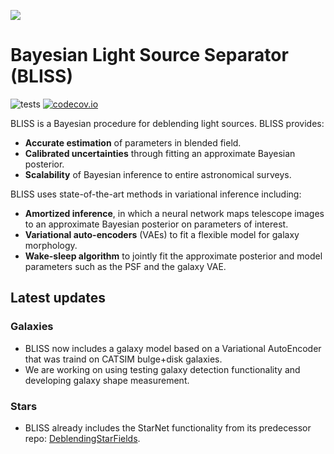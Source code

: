 ![](http://portal.nersc.gov/project/dasrepo/celeste/sample_sky.jpg)


Bayesian Light Source Separator (BLISS)
========================================
![tests](https://github.com/applied-bayes/bliss/workflows/tests/badge.svg)
[![codecov.io](https://codecov.io/gh/applied-bayes/bliss/branch/master/graphs/badge.svg?branch=master&token=Jgzv0gn3rA)](http://codecov.io/github/applied-bayes/bliss?branch=master)

BLISS is a Bayesian procedure for deblending light sources. BLISS provides: 
  - __Accurate estimation__ of parameters in blended field.
  - __Calibrated uncertainties__ through fitting an approximate Bayesian posterior.
  - __Scalability__ of Bayesian inference to entire astronomical surveys. 
  
BLISS uses state-of-the-art methods in variational inference including:
  - __Amortized inference__, in which a neural network maps telescope images to an approximate Bayesian posterior on parameters of interest. 
  - __Variational auto-encoders__ (VAEs) to fit a flexible model for galaxy morphology. 
  - __Wake-sleep algorithm__ to jointly fit the approximate posterior and model parameters such as the PSF and the galaxy VAE. 
  
## Latest updates

### Galaxies 
   - BLISS now includes a galaxy model based on a Variational AutoEncoder that was traind on CATSIM bulge+disk galaxies.
   - We are working on using testing galaxy detection functionality and developing galaxy shape measurement.
 
### Stars
   - BLISS already includes the StarNet functionality from its predecessor repo: [DeblendingStarFields](https://github.com/Runjing-Liu120/DeblendingStarfields).
  
